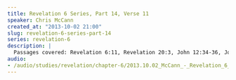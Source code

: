```yaml
--- 
title: Revelation 6 Series, Part 14, Verse 11
speaker: Chris McCann
created_at: "2013-10-02 21:00"
slug: revelation-6-series-part-14
series: revelation-6
description: |
  Passages covered: Revelation 6:11, Revelation 20:3, John 12:34-36, John 9:4-5, John 11:9-10, Matthew 20:1-12, Revelation 18:10.
audio: 
- /audio/studies/revelation/chapter-6/2013.10.02_McCann_-_Revelation_6_Series_Part_14.yaml
---
```

